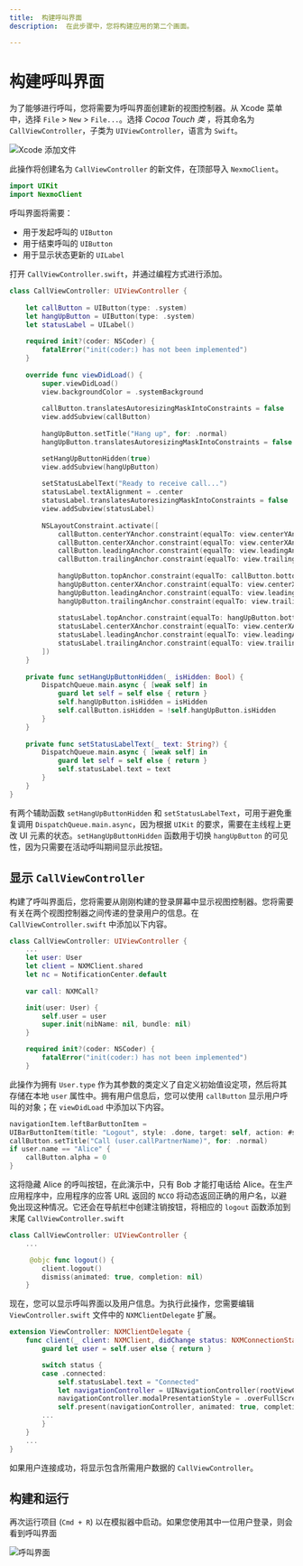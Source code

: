 ```yaml
---
title:  构建呼叫界面
description:  在此步骤中，您将构建应用的第二个画面。

---
```


构建呼叫界面
======

为了能够进行呼叫，您将需要为呼叫界面创建新的视图控制器。从 Xcode 菜单中，选择 `File` > `New` > `File...`。选择 *Cocoa Touch 类* ，将其命名为 `CallViewController`，子类为 `UIViewController`，语言为 `Swift`。

![Xcode 添加文件](/images/client-sdk/ios-in-app-voice/callviewcontroller.png)

此操作将创建名为 `CallViewController` 的新文件，在顶部导入 `NexmoClient`。

```swift
import UIKit
import NexmoClient
```

呼叫界面将需要：

* 用于发起呼叫的 `UIButton`
* 用于结束呼叫的 `UIButton`
* 用于显示状态更新的 `UILabel`

打开 `CallViewController.swift`，并通过编程方式进行添加。

```swift
class CallViewController: UIViewController {
    
    let callButton = UIButton(type: .system)
    let hangUpButton = UIButton(type: .system)
    let statusLabel = UILabel()
    
    required init?(coder: NSCoder) {
        fatalError("init(coder:) has not been implemented")
    }
    
    override func viewDidLoad() {
        super.viewDidLoad()
        view.backgroundColor = .systemBackground
        
        callButton.translatesAutoresizingMaskIntoConstraints = false
        view.addSubview(callButton)
        
        hangUpButton.setTitle("Hang up", for: .normal)
        hangUpButton.translatesAutoresizingMaskIntoConstraints = false

        setHangUpButtonHidden(true)
        view.addSubview(hangUpButton)
        
        setStatusLabelText("Ready to receive call...")
        statusLabel.textAlignment = .center
        statusLabel.translatesAutoresizingMaskIntoConstraints = false
        view.addSubview(statusLabel)
        
        NSLayoutConstraint.activate([
            callButton.centerYAnchor.constraint(equalTo: view.centerYAnchor),
            callButton.centerXAnchor.constraint(equalTo: view.centerXAnchor),
            callButton.leadingAnchor.constraint(equalTo: view.leadingAnchor, constant: 20),
            callButton.trailingAnchor.constraint(equalTo: view.trailingAnchor, constant: -20),
            
            hangUpButton.topAnchor.constraint(equalTo: callButton.bottomAnchor, constant: 20),
            hangUpButton.centerXAnchor.constraint(equalTo: view.centerXAnchor),
            hangUpButton.leadingAnchor.constraint(equalTo: view.leadingAnchor, constant: 20),
            hangUpButton.trailingAnchor.constraint(equalTo: view.trailingAnchor, constant: -20),
            
            statusLabel.topAnchor.constraint(equalTo: hangUpButton.bottomAnchor, constant: 20),
            statusLabel.centerXAnchor.constraint(equalTo: view.centerXAnchor),
            statusLabel.leadingAnchor.constraint(equalTo: view.leadingAnchor, constant: 20),
            statusLabel.trailingAnchor.constraint(equalTo: view.trailingAnchor, constant: -20)
        ])
    }
    
    private func setHangUpButtonHidden(_ isHidden: Bool) {
        DispatchQueue.main.async { [weak self] in
            guard let self = self else { return }
            self.hangUpButton.isHidden = isHidden
            self.callButton.isHidden = !self.hangUpButton.isHidden
        }
    }
    
    private func setStatusLabelText(_ text: String?) {
        DispatchQueue.main.async { [weak self] in
            guard let self = self else { return }
            self.statusLabel.text = text
        }
    }
}
```

有两个辅助函数 `setHangUpButtonHidden` 和 `setStatusLabelText`，可用于避免重复调用 `DispatchQueue.main.async`，因为根据 `UIKit` 的要求，需要在主线程上更改 UI 元素的状态。`setHangUpButtonHidden` 函数用于切换 `hangUpButton` 的可见性，因为只需要在活动呼叫期间显示此按钮。

显示 `CallViewController`
-----------------------

构建了呼叫界面后，您将需要从刚刚构建的登录屏幕中显示视图控制器。您将需要有关在两个视图控制器之间传递的登录用户的信息。在 `CallViewController.swift` 中添加以下内容。

```swift
class CallViewController: UIViewController {
    ...
    let user: User
    let client = NXMClient.shared
    let nc = NotificationCenter.default
    
    var call: NXMCall?

    init(user: User) {
        self.user = user
        super.init(nibName: nil, bundle: nil)
    }

    required init?(coder: NSCoder) {
        fatalError("init(coder:) has not been implemented")
    }
```

此操作为拥有 `User.type` 作为其参数的类定义了自定义初始值设定项，然后将其存储在本地 `user` 属性中。拥有用户信息后，您可以使用 `callButton` 显示用户呼叫的对象；在 `viewDidLoad` 中添加以下内容。

```swift
navigationItem.leftBarButtonItem = 
UIBarButtonItem(title: "Logout", style: .done, target: self, action: #selector(self.logout))
callButton.setTitle("Call (user.callPartnerName)", for: .normal)
if user.name == "Alice" {
    callButton.alpha = 0
}
```

这将隐藏 Alice 的呼叫按钮，在此演示中，只有 Bob 才能打电话给 Alice。在生产应用程序中，应用程序的应答 URL 返回的 `NCCO` 将动态返回正确的用户名，以避免出现这种情况。它还会在导航栏中创建注销按钮，将相应的 `logout` 函数添加到末尾 `CallViewController.swift`

```swift
class CallViewController: UIViewController {
    ...

     @objc func logout() {
        client.logout()
        dismiss(animated: true, completion: nil)
    }
```

现在，您可以显示呼叫界面以及用户信息。为执行此操作，您需要编辑 `ViewController.swift` 文件中的 `NXMClientDelegate` 扩展。

```swift
extension ViewController: NXMClientDelegate {
    func client(_ client: NXMClient, didChange status: NXMConnectionStatus, reason: NXMConnectionStatusReason) {
        guard let user = self.user else { return }

        switch status {
        case .connected:
            self.statusLabel.text = "Connected"
            let navigationController = UINavigationController(rootViewController: CallViewController(user: user))
            navigationController.modalPresentationStyle = .overFullScreen
            self.present(navigationController, animated: true, completion: nil)
        ...
        }
    }
    ...
}
```

如果用户连接成功，将显示包含所需用户数据的 `CallViewController`。

构建和运行
-----

再次运行项目 (`Cmd + R`) 以在模拟器中启动。如果您使用其中一位用户登录，则会看到呼叫界面

![呼叫界面](/images/client-sdk/ios-in-app-voice/call.png)


